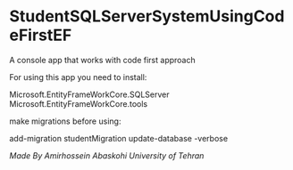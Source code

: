 # StudentSQLServerSystemUsingCodeFirstEF
A console app that works with code first approach

For using this app you need to install:

Microsoft.EntityFrameWorkCore.SQLServer
Microsoft.EntityFrameWorkCore.tools

make migrations before using:

add-migration studentMigration
update-database -verbose

*Made By Amirhossein Abaskohi*
*University of Tehran*
